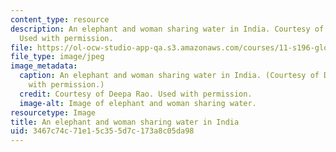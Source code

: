 ```yaml
---
content_type: resource
description: An elephant and woman sharing water in India. Courtesy of Deepa Rao.
  Used with permission.
file: https://ol-ocw-studio-app-qa.s3.amazonaws.com/courses/11-s196-global-freshwater-crisis-spring-2011/3467c74c71e15c355d7c173a8c05da98_11-s196s11-th.jpg
file_type: image/jpeg
image_metadata:
  caption: An elephant and woman sharing water in India. (Courtesy of Deepa Rao. Used
    with permission.)
  credit: Courtesy of Deepa Rao. Used with permission.
  image-alt: Image of elephant and woman sharing water.
resourcetype: Image
title: An elephant and woman sharing water in India
uid: 3467c74c-71e1-5c35-5d7c-173a8c05da98
---
```

